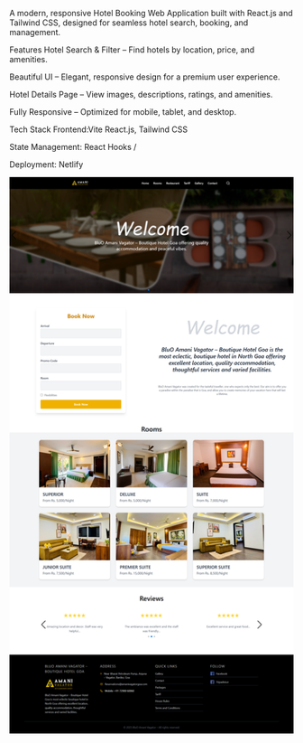 

A modern, responsive Hotel Booking Web Application built with React.js and Tailwind CSS, designed for seamless hotel search, booking, and management.

Features
 Hotel Search & Filter – Find hotels by location, price, and amenities.

Beautiful UI – Elegant, responsive design for a premium user experience.

 Hotel Details Page – View images, descriptions, ratings, and amenities.

 Fully Responsive – Optimized for mobile, tablet, and desktop.

 Tech Stack
Frontend:Vite React.js, Tailwind CSS

State Management: React Hooks / 

Deployment:  Netlify

![Alt text](DesigningPage/src/assets/amani.png)

